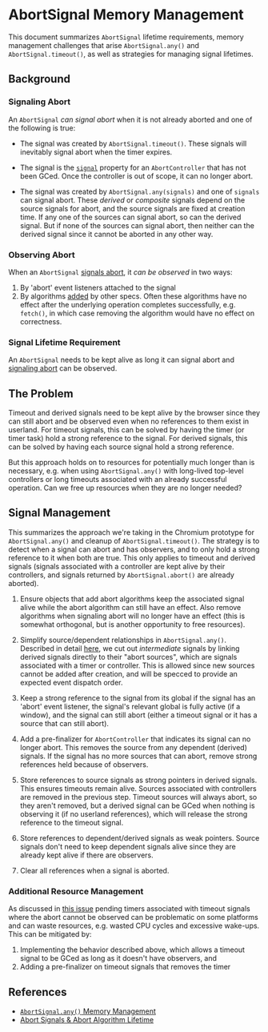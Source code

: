 # AbortSignal Memory Management

This document summarizes `AbortSignal` lifetime requirements, memory management
challenges that arise `AbortSignal.any()` and `AbortSignal.timeout()`, as well
as strategies for managing signal lifetimes.

## Background

### Signaling Abort

An `AbortSignal` *can signal abort* when it is not already aborted and one of the
following is true:

- The signal was created by `AbortSignal.timeout()`. These signals will
  inevitably signal abort when the timer expires.

- The signal is the [`signal`](https://dom.spec.whatwg.org/#dom-abortcontroller-signal)
  property for an `AbortController` that has not been GCed. Once the controller
  is out of scope, it can no longer abort.

- The signal was created by `AbortSignal.any(signals)` and one of `signals` can
  signal abort. These *derived* or *composite* signals depend on the source 
  signals for abort, and the source signals are fixed at creation time. If any
  one of the sources can signal abort, so can the derived signal. But if none of
  the sources can signal abort, then neither can the derived signal since it
  cannot be aborted in any other way.

### Observing Abort

When an `AbortSignal` [signals abort](https://dom.spec.whatwg.org/#abortsignal-signal-abort),
it *can be observed* in two ways:

1. By 'abort' event listeners attached to the signal
1. By algorithms [added](https://dom.spec.whatwg.org/#abortsignal-add) by other
   specs. Often these algorithms have no effect after the underlying
   operation completes successfully, e.g. `fetch()`, in which case removing the
   algorithm would have no effect on correctness.

### Signal Lifetime Requirement

An `AbortSignal` needs to be kept alive as long it can signal abort and
[signaling abort](https://dom.spec.whatwg.org/#abortsignal-signal-abort) can be
observed.

## The Problem

Timeout and derived signals need to be kept alive by the browser since they can
still abort and be observed even when no references to them exist in userland.
For timeout signals, this can be solved by having the timer (or timer task)
hold a strong reference to the signal. For derived signals, this can be solved
by having each source signal hold a strong reference.

But this approach holds on to resources for potentially much longer than is
necessary, e.g. when using `AbortSignal.any()` with long-lived top-level
controllers or long timeouts associated with an already successful operation.
Can we free up resources when they are no longer needed?

## Signal Management

This summarizes the approach we're taking in the Chromium prototype for
`AbortSignal.any()` and cleanup of `AbortSignal.timeout()`. The strategy is to
detect when a signal can abort and has observers, and to only hold a strong
reference to it when both are true. This only applies to timeout and derived
signals (signals associated with a controller are kept alive by their
controllers, and signals returned by `AbortSignal.abort()` are already
aborted).

1. Ensure objects that add abort algorithms keep the associated signal alive
   while the abort algorithm can still have an effect. Also remove algorithms
   when signaling abort will no longer have an effect (this is somewhat
   orthogonal, but is another opportunity to free resources).

1. Simplify source/dependent relationships in `AbortSignal.any()`. Described in
   detail [here](https://docs.google.com/document/d/1LvmsBLV85p-PhSGvTH-YwgD6onuhh1VXLg8jPlH32H4/edit?usp=sharing),
   we cut out *intermediate* signals by linking derived signals directly to
   their "abort sources", which are signals associated with a timer or
   controller. This is allowed since new sources cannot be added after
   creation, and will be specced to provide an expected event dispatch order.

1. Keep a strong reference to the signal from its global if the signal has an
   'abort' event listener, the signal's relevant global is fully active (if a
   window), and the signal can still abort (either a timeout signal or it has
   a source that can still abort).

1. Add a pre-finalizer for `AbortController` that indicates its signal can no
   longer abort. This removes the source from any dependent (derived) signals.
   If the signal has no more sources that can abort, remove strong references
   held because of observers.

1. Store references to source signals as strong pointers in derived signals.
   This ensures timeouts remain alive. Sources associated with controllers are
   removed in the previous step. Timeout sources will always abort, so they
   aren't removed, but a derived signal can be GCed when nothing is observing
   it (if no userland references), which will release the strong reference to
   the timeout signal.

1. Store references to dependent/derived signals as weak pointers. Source
   signals don't need to keep dependent signals alive since they are already
   kept alive if there are observers.

1. Clear all references when a signal is aborted.

### Additional Resource Management

As discussed in [this issue](https://github.com/shaseley/abort-signal-any/issues/3)
pending timers associated with timeout signals where the abort cannot be
observed can be problematic on some platforms and can waste resources, e.g.
wasted CPU cycles and excessive wake-ups. This can be mitigated by:

1. Implementing the behavior described above, which allows a timeout signal to
   be GCed as long as it doesn't have observers, and
1. Adding a pre-finalizer on timeout signals that removes the timer

## References

- [`AbortSignal.any()` Memory Management](https://docs.google.com/document/d/1LvmsBLV85p-PhSGvTH-YwgD6onuhh1VXLg8jPlH32H4/edit?usp=sharing)
- [Abort Signals & Abort Algorithm Lifetime](https://docs.google.com/document/d/1UMZrd5-RztLLUZ2g4vf4Nk7MBTnpfdihNi1Xh5qrND8/edit?usp=sharing&resourcekey=0-Xd_3IULrml81fZ7CGrltYw)
